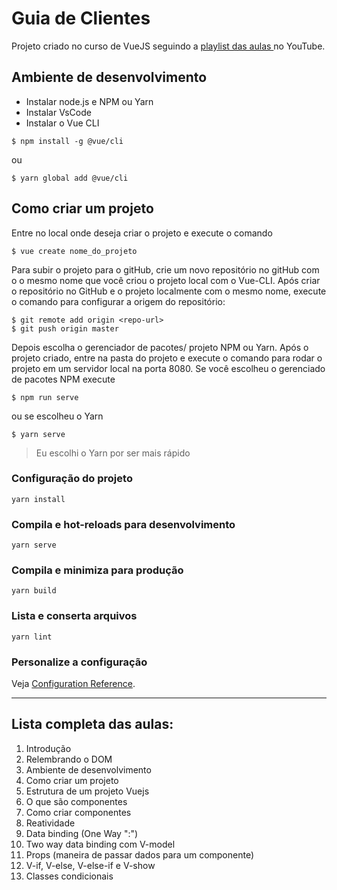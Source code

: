 # Guia de Clientes

Projeto criado no curso de VueJS seguindo a [playlist das aulas ](https://youtube.com/playlist?list=PLJ_KhUnlXUPteacVhunyK5M8SKIadeED0) no YouTube.

## Ambiente de desenvolvimento
- Instalar node.js e NPM ou Yarn
- Instalar VsCode
- Instalar o Vue CLI 

```
$ npm install -g @vue/cli
```
ou
```
$ yarn global add @vue/cli
```
## Como criar um projeto

Entre no local onde deseja criar o projeto e execute o comando
```
$ vue create nome_do_projeto
```
Para subir o projeto para o gitHub, crie um novo repositório no gitHub com o o mesmo nome que você criou o projeto local com o Vue-CLI. Após criar o repositório no GitHub e o projeto localmente com o mesmo nome, execute o comando para configurar a origem do repositório:
```
$ git remote add origin <repo-url>
$ git push origin master
```
Depois escolha o gerenciador de pacotes/ projeto NPM ou Yarn. 
Após o projeto criado, entre na pasta do projeto e execute o comando para rodar o projeto em um servidor local na porta 8080. Se você escolheu o gerenciado de pacotes NPM execute
```
$ npm run serve
```
ou se escolheu o Yarn
```
$ yarn serve
```
>Eu escolhi o Yarn por ser mais rápido

### Configuração do projeto
```
yarn install
```

### Compila e hot-reloads para desenvolvimento
```
yarn serve
```

### Compila e minimiza para produção
```
yarn build
```

### Lista e conserta arquivos
```
yarn lint
```

### Personalize a configuração
Veja [Configuration Reference](https://cli.vuejs.org/config/).


---
## Lista completa das aulas:
1. Introdução
2. Relembrando o DOM
3. Ambiente de desenvolvimento
4. Como criar um projeto
5. Estrutura de um projeto Vuejs
6. O que são componentes
7. Como criar componentes
8. Reatividade
9. Data binding (One Way ":")
10. Two way data binding com V-model
11. Props (maneira de passar dados para um componente)
12. V-if, V-else, V-else-if e V-show
13. Classes condicionais
